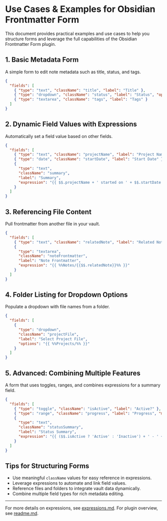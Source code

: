 # Use Cases & Examples for Obsidian Frontmatter Form

This document provides practical examples and use cases to help you structure forms and leverage the full capabilities of the Obsidian Frontmatter Form plugin.

## 1. Basic Metadata Form
A simple form to edit note metadata such as title, status, and tags.

```json
{
  "fields": [
    { "type": "text", "className": "title", "label": "Title" },
    { "type": "dropdown", "className": "status", "label": "Status", "options": ["Draft", "In Progress", "Complete"] },
    { "type": "textarea", "className": "tags", "label": "Tags" }
  ]
}
```

## 2. Dynamic Field Values with Expressions
Automatically set a field value based on other fields.

```json
{
  "fields": [
    { "type": "text", "className": "projectName", "label": "Project Name" },
    { "type": "date", "className": "startDate", "label": "Start Date" },
    {
      "type": "text",
      "className": "summary",
      "label": "Summary",
      "expression": "{{ $$.projectName + ' started on ' + $$.startDate }}"
    }
  ]
}
```

## 3. Referencing File Content
Pull frontmatter from another file in your vault.

```json
{
  "fields": [
    { "type": "text", "className": "relatedNote", "label": "Related Note" },
    {
      "type": "textarea",
      "className": "noteFrontmatter",
      "label": "Note Frontmatter",
      "expression": "{{ %%Notes/{{$$.relatedNote}}%% }}"
    }
  ]
}
```

## 4. Folder Listing for Dropdown Options
Populate a dropdown with file names from a folder.

```json
{
  "fields": [
    {
      "type": "dropdown",
      "className": "projectFile",
      "label": "Select Project File",
      "options": "{{ %%Projects/%% }}"
    }
  ]
}
```

## 5. Advanced: Combining Multiple Features
A form that uses toggles, ranges, and combines expressions for a summary field.

```json
{
  "fields": [
    { "type": "toggle", "className": "isActive", "label": "Active?" },
    { "type": "range", "className": "progress", "label": "Progress", "min": 0, "max": 100 },
    {
      "type": "text",
      "className": "statusSummary",
      "label": "Status Summary",
      "expression": "{{ ($$.isActive ? 'Active' : 'Inactive') + ' - ' + $$.progress + '% complete' }}"
    }
  ]
}
```

## Tips for Structuring Forms
- Use meaningful `className` values for easy reference in expressions.
- Leverage expressions to automate and link field values.
- Reference files and folders to integrate vault data dynamically.
- Combine multiple field types for rich metadata editing.

---
For more details on expressions, see [expressions.md](./expressions.md). For plugin overview, see [readme.md](./readme.md).
